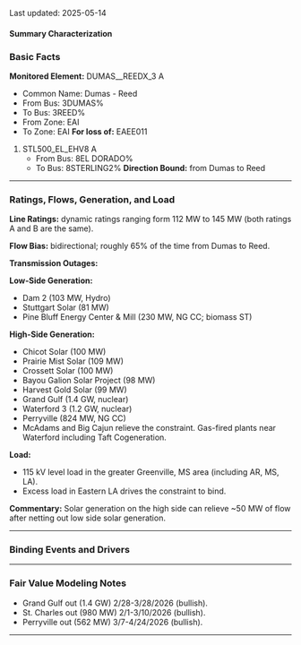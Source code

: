 Last updated: 2025-05-14
#### Summary Characterization
### Basic Facts
**Monitored Element:** DUMAS__REEDX_3 A
- Common Name: Dumas - Reed
- From Bus: 3DUMAS%
- To Bus: 3REED%
- From Zone: EAI
- To Zone: EAI
**For loss of:** EAEE011
1. STL500_EL_EHV8 A
    - From Bus: 8EL DORADO%
    - To Bus: 8STERLING2%
**Direction Bound:** from Dumas to Reed

---
### Ratings, Flows, Generation, and Load
**Line Ratings:** dynamic ratings ranging form 112 MW to 145 MW (both ratings A and B are the same).

**Flow Bias:** bidirectional; roughly 65% of the time from Dumas to Reed.

**Transmission Outages:**

**Low-Side Generation:**
- Dam 2 (103 MW, Hydro)
- Stuttgart Solar (81 MW)
- Pine Bluff Energy Center & Mill (230 MW, NG CC; biomass ST)

**High-Side Generation:**
- Chicot Solar (100 MW)
- Prairie Mist Solar (109 MW)
- Crossett Solar (100 MW)
- Bayou Galion Solar Project (98 MW)
- Harvest Gold Solar (99 MW)
- Grand Gulf (1.4 GW, nuclear)
- Waterford 3 (1.2 GW, nuclear)
- Perryville (824 MW, NG CC)
- McAdams and Big Cajun relieve the constraint.
Gas-fired plants near Waterford including Taft Cogeneration.

**Load:**
- 115 kV level load in the greater Greenville, MS area (including AR, MS, LA).
- Excess load in Eastern LA drives the constraint to bind.

**Commentary:**
Solar generation on the high side can relieve ~50 MW of flow after netting out low side solar generation.

---
### Binding Events and Drivers

---
### Fair Value Modeling Notes
- Grand Gulf out (1.4 GW) 2/28-3/28/2026 (bullish).
- St. Charles out (980 MW) 2/1-3/10/2026 (bullish).
- Perryville out (562 MW) 3/7-4/24/2026 (bullish).

---
